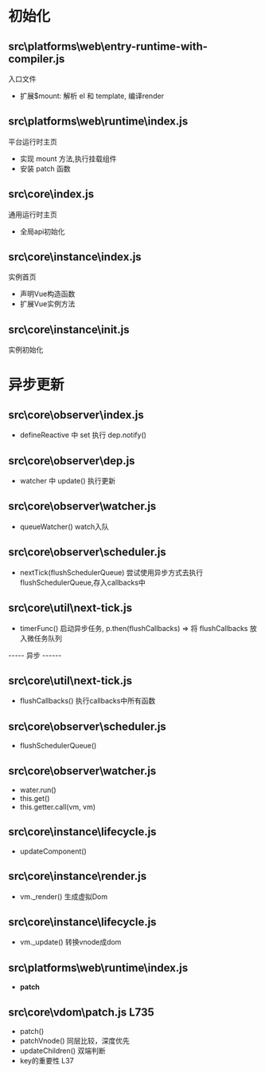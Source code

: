 # 初始化
## src\platforms\web\entry-runtime-with-compiler.js
入口文件
- 扩展$mount: 解析 el 和 template, 编译render

## src\platforms\web\runtime\index.js
平台运行时主页
- 实现 mount 方法,执行挂载组件
- 安装 patch 函数

## src\core\index.js
通用运行时主页
- 全局api初始化

## src\core\instance\index.js
实例首页
- 声明Vue构造函数
- 扩展Vue实例方法

## src\core\instance\init.js
实例初始化

# 异步更新
## src\core\observer\index.js
- defineReactive 中 set 执行 dep.notify()

## src\core\observer\dep.js
- watcher 中 update() 执行更新

## src\core\observer\watcher.js
- queueWatcher() watch入队

## src\core\observer\scheduler.js
- nextTick(flushSchedulerQueue) 尝试使用异步方式去执行flushSchedulerQueue,存入callbacks中

## src\core\util\next-tick.js
- timerFunc() 启动异步任务, p.then(flushCallbacks) => 将 flushCallbacks 放入微任务队列

-----  异步 ------

## src\core\util\next-tick.js
- flushCallbacks() 执行callbacks中所有函数

## src\core\observer\scheduler.js
- flushSchedulerQueue()

## src\core\observer\watcher.js
- water.run()
- this.get()
- this.getter.call(vm, vm)

## src\core\instance\lifecycle.js
- updateComponent()

## src\core\instance\render.js
- vm._render() 生成虚拟Dom

## src\core\instance\lifecycle.js
- vm._update() 转换vnode成dom

## src\platforms\web\runtime\index.js
- __patch__

## src\core\vdom\patch.js  L735
- patch()
- patchVnode()       同层比较，深度优先
- updateChildren()   双端判断
- key的重要性 L37
